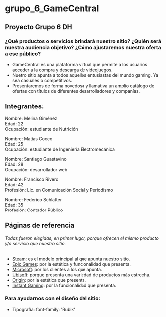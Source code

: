 <h1>grupo_6_GameCentral</h1>
<h2>Proyecto Grupo 6 DH</h2>


<h3>¿Qué productos o servicios brindará nuestro sitio? ¿Quién será nuestra audiencia objetivo? ¿Cómo ajustaremos nuestra oferta a ese público?</h3>

- GameCentral es una plataforma virtual que permite a los usuarios acceder a la compra y descarga de videojuegos.
- Nuetro sitio apunta a todos aquellos entusiastas del mundo gaming. Ya sea casuales o competitivos.
- Presentaremos de forma novedosa y llamativa un amplio catálogo de ofertas con títulos de diferentes desarrolladores y companías.

<h2>Integrantes:</h2>

Nombre: Melina Giménez  
Edad: 22  
Ocupación: estudiante de Nutrición  

Nombre: Matías Cocco  
Edad: 25  
Ocupación: estudiante de Ingeniería Electromecánica  

Nombre: Santiago Guastavino  
Edad: 28  
Ocupación: desarrollador web  

Nombre: Francisco Rivero  
Edad: 42  
Profesión: Lic. en Comunicación Social y Periodismo  

Nombre: Federico Schlatter  
Edad: 35  
Profesión: Contador Público

<h2>Páginas de referencia</h2>

<h6><em>Todas fueron elegidas, en primer lugar, porque ofrecen el mismo producto y/o servicio que nuestro sitio.</h6></em>

- [Steam](https://store.steampowered.com/): es el modelo principal al que apunta nuestro sitio.
- [Epic Games](https://www.epicgames.com/store/es-ES/): por la estética y funcionalidad que presenta.
- [Microsoft](https://www.microsoft.com/es-ar/store/games/windows): por los clientes a los que apunta.
- [Ubisoft](https://store.ubi.com/ofertas/home?lang=es_AR): porque presenta una variedad de productos más estrecha.
- [Origin](https://www.origin.com/arg/en-us/store): por la estética que presenta.
- [Instant Gaming](https://www.instant-gaming.com/es/): por la funcionalidad que presenta.

<h3>Para ayudarnos con el diseño del sitio:</h3>

- Tipografía: 
font-family: 'Rubik'  
<link href="https://fonts.googleapis.com/css2?family=Rubik:ital,wght@0,300;0,400;0,500;0,600;0,700;0,800;0,900;1,300;1,400;1,500;1,600;1,700;1,800;1,900&display=swap" rel="stylesheet">  
